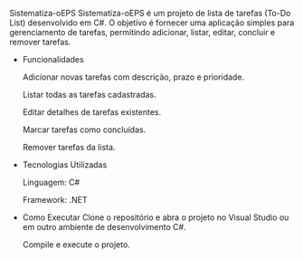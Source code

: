 Sistematiza-oEPS
Sistematiza-oEPS é um projeto de lista de tarefas (To-Do List) desenvolvido em C#. O objetivo é fornecer uma aplicação simples para gerenciamento de tarefas, permitindo adicionar, listar, editar, concluir e remover tarefas.​

- Funcionalidades 
   
     Adicionar novas tarefas com descrição, prazo e prioridade.
   
     Listar todas as tarefas cadastradas.
   
     Editar detalhes de tarefas existentes.
   
     Marcar tarefas como concluídas.
   
     Remover tarefas da lista.

- Tecnologias Utilizadas

     Linguagem: C#
  
     Framework: .NET

- Como Executar
     Clone o repositório e abra o projeto no Visual Studio ou em outro ambiente de desenvolvimento C#.​
  
     Compile e execute o projeto.
